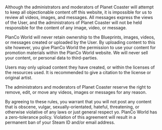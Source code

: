 Although the administrators and moderators of Planet Coaster will attempt to keep all objectionable content off this website, it is impossible for us to review all videos, images, and messages. All messages express the views of the User, and the administrators of Planet Coaster will not be held responsible for the content of any image, video, or message.

PlanCo World will never retain ownership to the Blueprints, images, videos, or messages created or uploaded by the User. By uploading content to this site however, you give PlanCo World the permission to use your content for promotion materials within the PlanCo World website. We will never sell your content, or personal data to third-parties.

Users may only upload content they have created, or within the licenses of the resources used. It is recommended to give a citation to the license or original artist.

The administrators and moderators of Planet Coaster reserve the right to remove, edit, or move any videos, images or messages for any reason.

By agreeing to these rules, you warrant that you will not post any content that is obscene, vulgar, sexually-orientated, hateful, threatening, or otherwise violative of any laws or just general respect yo. PlanCo World has a zero-tolerance policy. Violation of this agreement will result in a permanent ban of your Steam ID and/or email address.